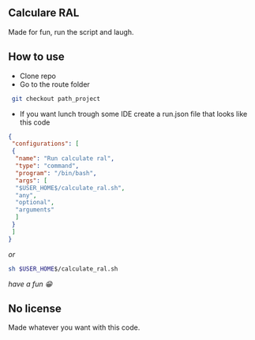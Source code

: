 ## Calculare RAL
Made for fun, run the script and laugh.

## How to use
- Clone repo
- Go to the route folder

``` bash
 git checkout path_project
```
- If you want lunch trough some IDE create a run.json file that looks like this code
``` json
{
 "configurations": [
 {
  "name": "Run calculate ral",
  "type": "command",
  "program": "/bin/bash",
  "args": [
  "$USER_HOME$/calculate_ral.sh",
  "any",
  "optional",
  "arguments"
  ]
 }
 ]
}

```
_or_

``` bash
sh $USER_HOME$/calculate_ral.sh
```

*have a fun 😁*

## No license
Made whatever you want with this code. 